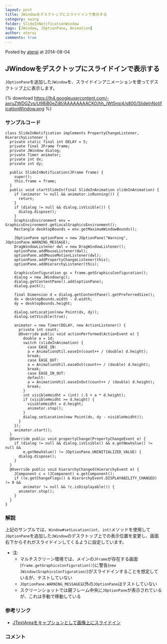 ```yaml
---
layout: post
title: JWindowをデスクトップにスライドインで表示する
category: swing
folder: SlideInNotificationWindow
tags: [JWindow, JOptionPane, Animation]
author: aterai
comments: true
---
```


Posted by [aterai](http://terai.xrea.jp/aterai.html) at 2014-08-04

## JWindowをデスクトップにスライドインで表示する
`JOptionPane`を追加した`JWindow`を、スライドインアニメーションを使ってデスクトップ上に表示します。


{% download https://lh4.googleusercontent.com/-axruZWDGZys/U98iB0eZi8I/AAAAAAAACK0/hh_jWt5nsi4/s800/SlideInNotificationWindow.png %}

### サンプルコード
<pre class="prettyprint"><code>class SlideInNotification implements PropertyChangeListener, HierarchyListener {
  private static final int DELAY = 5;
  private final JFrame frame;
  private JWindow dialog;
  private Timer animator;
  private int dx;
  private int dy;

  public SlideInNotification(JFrame frame) {
    super();
    this.frame = frame;
  }
  public void startSlideIn(final SlideInAnimation slideInAnimation) {
    if (animator != null &amp;&amp; animator.isRunning()) {
      return;
    }
    if (dialog != null &amp;&amp; dialog.isVisible()) {
      dialog.dispose();
    }
    GraphicsEnvironment env = GraphicsEnvironment.getLocalGraphicsEnvironment();
    Rectangle desktopBounds = env.getMaximumWindowBounds();

    JOptionPane optionPane = new JOptionPane("Warning", JOptionPane.WARNING_MESSAGE);
    DragWindowListener dwl = new DragWindowListener();
    optionPane.addMouseListener(dwl);
    optionPane.addMouseMotionListener(dwl);
    optionPane.addPropertyChangeListener(this);
    optionPane.addHierarchyListener(this);

    GraphicsConfiguration gc = frame.getGraphicsConfiguration();
    dialog = new JWindow(gc);
    dialog.getContentPane().add(optionPane);
    dialog.pack();

    final Dimension d = dialog.getContentPane().getPreferredSize();
    dx = desktopBounds.width - d.width;
    dy = desktopBounds.height;

    dialog.setLocation(new Point(dx, dy));
    dialog.setVisible(true);

    animator = new Timer(DELAY, new ActionListener() {
      private int count;
      @Override public void actionPerformed(ActionEvent e) {
        double a = 1d;
        switch (slideInAnimation) {
          case EASE_IN:
          a = AnimationUtil.easeIn(count++ / (double) d.height);
          break;
          case EASE_OUT:
          a = AnimationUtil.easeOut(count++ / (double) d.height);
          break;
          case EASE_IN_OUT:
          default:
          a = AnimationUtil.easeInOut(count++ / (double) d.height);
          break;
        }
        int visibleHeidht = (int) (.5 + a * d.height);
        if (visibleHeidht &gt;= d.height) {
          visibleHeidht = d.height;
          animator.stop();
        }
        dialog.setLocation(new Point(dx, dy - visibleHeidht));
      }
    });
    animator.start();
  }
  @Override public void propertyChange(PropertyChangeEvent e) {
    if (dialog != null &amp;&amp; dialog.isVisible() &amp;&amp; e.getNewValue() != null &amp;&amp;
        e.getNewValue() != JOptionPane.UNINITIALIZED_VALUE) {
      dialog.dispose();
    }
  }
  @Override public void hierarchyChanged(HierarchyEvent e) {
    JComponent c = (JComponent) e.getComponent();
    if ((e.getChangeFlags() &amp; HierarchyEvent.DISPLAYABILITY_CHANGED) != 0 &amp;&amp;
        animator != null &amp;&amp; !c.isDisplayable()) {
      animator.stop();
    }
  }
}
</code></pre>

### 解説
上記のサンプルでは、`Window#setLocation(int, int)`メソッドを使用して`JOptionPane`を追加した`JWindow`のデスクトップ上での表示位置を変更し、画面右下からそれがスライドインしてくるように設定しています。

- 注:
    - マルチスクリーン環境では、メインの`JFrame`が存在する画面(`frame.getGraphicsConfiguration()`)に警告(`new JWindow(GraphicsConfiguration)`)がスライドインすることを想定しているが、テストしていない
    - `JOptionPane.WARNING_MESSAGE`以外の`JOptionPane`はテストしていない
    - スクリーンショットでは親フレーム中央に`JOptionPane`が表示されているが、これは手動で移動している

<!-- dummy comment line for breaking list -->

### 参考リンク
- [JTextAreaをキャプションとして画像上にスライドイン](http://terai.xrea.jp/Swing/EaseInOut.html)

<!-- dummy comment line for breaking list -->

### コメント
